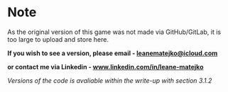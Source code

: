 # Note

As the original version of this game was not made via GitHub/GitLab, it is too large to upload and store here.

**If you wish to see a version, please email - leanematejko@icloud.com**

**or contact me via Linkedin - www.linkedin.com/in/leane-matejko**

*Versions of the code is avaliable within the write-up with section 3.1.2*
